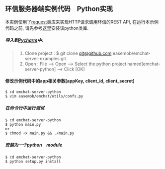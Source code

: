 ## 环信服务器端实例代码　Python实现

本实例使用了[request](http://docs.python-requests.org/en/latest/)类库来实现HTTP请求调用环信的REST API, 在运行本示例代码之前, 请先参考[这里](http://docs.python-requests.org/en/latest/user/install/)安装该python类库.


##### 导入到[Pycharm](https://www.jetbrains.com/pycharm/download/)中:
> 1. Clone project :
        $ git clone git@github.com:easemob/emchat-server-examples.git
> 2. Open :
        File --> Open --> Select the python project named[emchat-server-python] --> Click [OK]

#### 修改示例代码中的app相关参数[appKey, client_id, client_secret]
	$ cd emchat-server-python
    $ vim easemob/emchat/utils/confs.py

##### 在命令行中运行测试
	$ cd emchat-server-python
	$ python main.py
	or
	$ chmod +x main.py && ./main.py

##### 安装为一个python　module
	$ cd emchat-server-python
    $ python setup.py install